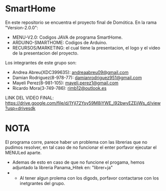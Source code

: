 # SmartHome
En este repositorio se encuentra el proyecto final de Domótica.
En la rama "Version-2.0.0": 
- MENU-V2.0: Codigos JAVA de programa SmartHome. 
- ARDUINO-SMARTHOME: Codigos de Arduino. 
- RECURSOS/MARKETING: el cual tiene la presentacion, el logo y el video de la presentacion del proyecto. 

Los integrantes de este grupo son: 

- Andrea Abreu(XDC399635): andreaabreu09@gmail.com
- Damian Rodriguez(8-978-77): damianrodriguez951@gmail.com
- Mayeli Perez(8-981-105): mayeli.perez1@gmail.com 
- Ricardo Mora(3-749-786): rimb12@outlook.es 

LINK DEL VIDEO FINAL: https://drive.google.com/file/d/1YjI72Ysy59M8iYWE_l92bwyEZEjjWs_d/view?usp=drivesdk

# NOTA
El programa corre, parece haber un problema con las librerias que no pudimos resolver, en tal caso de no funcionar el enter porfavor ejecutar el MENULed aparte. 
- Ademas de esto en caso de que no funcione el progama, hemos adjuntado la libreria Panama_Hitek en: "librer+ja"
- - Al tener algun prolema con los digods, porfavor contactarse con los inetgrantes del grupo. 
